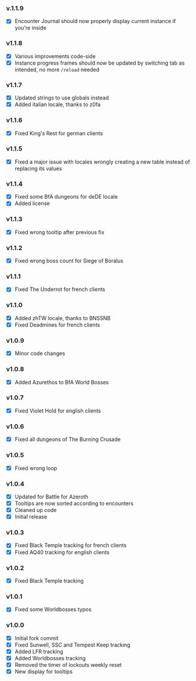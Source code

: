 ### v.1.1.9
- [x] Encounter Journal should now properly display current instance if you're inside

### v1.1.8
- [x] Various improvements code-side
- [x] Instance progress frames should now be updated by switching tab as intended, no more ``/reload`` needed

### v1.1.7
- [x] Updated strings to use globals instead
- [x] Added italian locale, thanks to z0fa

### v1.1.6
- [x] Fixed King's Rest for german clients

### v1.1.5
- [x] Fixed a major issue with locales wrongly creating a new table instead of replacing its values

### v1.1.4
- [x] Fixed some BfA dungeons for deDE locale
- [x] Added license

### v1.1.3
- [x] Fixed wrong tooltip after previous fix

### v1.1.2
- [x] Fixed wrong boss count for Siege of Boralus

### v1.1.1
- [x] Fixed The Underrot for french clients

### v1.1.0
- [x] Added zhTW locale, thanks to BNSSNB
- [x] Fixed Deadmines for french clients

### v1.0.9
- [x] Minor code changes

### v1.0.8
- [x] Added Azurethos to BfA World Bosses

### v1.0.7
- [x] Fixed Violet Hold for english clients

### v1.0.6
- [x] Fixed all dungeons of The Burning Crusade

### v1.0.5
- [x] Fixed wrong loop

### v1.0.4
- [x] Updated for Battle for Azeroth
- [x] Tooltips are now sorted according to encounters
- [x] Cleaned up code
- [x] Initial release

### v1.0.3
- [x] Fixed Black Temple tracking for french clients
- [x] Fixed AQ40 tracking for english clients

### v1.0.2
- [x] Fixed Black Temple tracking

### v1.0.1
- [x] Fixed some Worldbosses typos

### v1.0.0
- [x] Initial fork commit
- [x] Fixed Sunwell, SSC and Tempest Keep tracking
- [x] Added LFR tracking
- [x] Added Worldbosses tracking
- [x] Removed the timer of lockouts weekly reset
- [x] New display for tooltips
